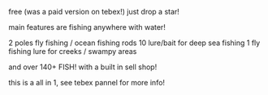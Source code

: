 free (was a paid version on tebex!) just drop a star!

main features are fishing anywhere with water!

2 poles
fly fishing / ocean fishing rods
10 lure/bait for deep sea fishing 
1 fly fishing lure for creeks / swampy areas

and over 140+ FISH! with a built in sell shop!

this is a all in 1, see tebex pannel for more info!

